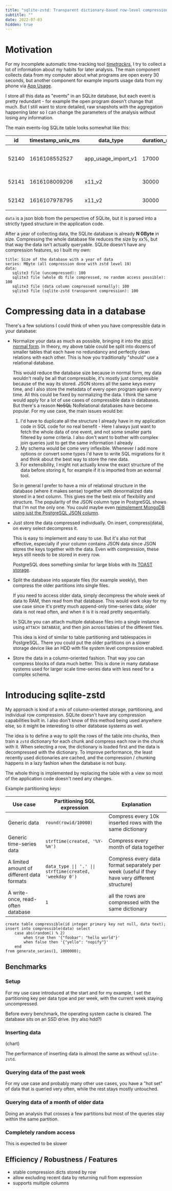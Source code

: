 ```yaml
---
title: "sqlite-zstd: Transparent dictionary-based row-level compression for SQLite"
subtitle: ""
date: 2022-07-03
hidden: true
---
```


# Motivation

For my incomplete automatic time-tracking tool [_timetrackrs_](https://github.com/phiresky/timetrackrs), I try to collect a lot of information about my habits for later analysis. The main component collects data from my computer about what programs are open every 30 seconds, but another component for example imports usage data from my phone via [App Usage](https://play.google.com/store/apps/details?id=com.a0soft.gphone.uninstaller).

I store all this data as "events" in an SQLite database, but each event is pretty redundant - for example the open program doesn't change that much. But I still want to store detailed, raw snapshots with the aggregation happening later so I can change the parameters of the analysis without losing any information.

The main events-log SQLite table looks somewhat like this:

| id    | timestamp_unix_ms | data_type           | duration_ms | data                                                                                                                                                             |
| ----- | ----------------- | ------------------- | ----------- | ---------------------------------------------------------------------------------------------------------------------------------------------------------------- |
| 52140 | 1616108552527     | app_usage_import_v1 | 17000       | `{"device_type":"Smartphone","app":{"pkg_name":"org.telegram.messenger", "app_name":"Telegram", "app_type":3}, "act_type":200, "act_type_flag":0, "pid":35,...}` |
| 52141 | 1616108009206     | x11_v2              | 30000       | (30kByte json) `{"current_desktop_id": 9, "focused_program": 5, "open_programs": [...}`                                                                          |
| 52142 | 1616107978795     | x11_v2              | 30000       | (30kByte json) `{"current_desktop_id": 2, "focused_program": 17, "open_programs": [...}`                                                                         |

`data` is a json blob from the perspective of SQLite, but it is parsed into a strictly typed structure in the application code.

After a year of collecting data, the SQLite database is already **N GByte** in size. Compressing the whole database file reduces the size by xx%, but that way the data isn't actually queryable. SQLite doesn't have any compression features, so I built my own:

```barchart
title: Size of the database with a year of data
series: MByte (all compression done with zstd level 19)
data:
   sqlite3 file (uncompressed): 100
   sqlite3 file (whole db file compressed, no random access possible): 100
   sqlite3 file (data column compressed normally): 100
   sqlite3 file (sqlite-zstd transparent compression): 100
```

# Compressing data in a database

There's a few solutions I could think of when you have compressible data in your database:

-   Normalize your data as much as possible, bringing it into the [strict normal form](https://en.wikipedia.org/wiki/Boyce%E2%80%93Codd_normal_form). In theory, my above table could be split into dozens of smaller tables that each have no redundancy and perfectly clean relations with each other. This is how you traditionally "should" use a relational database.

    This would reduce the database size because in normal form, my data wouldn't really be all that compressible, it's mostly just compressible because of the way its stored. JSON stores all the same keys every time, and I also store the metadata of every open program again every time. All this could be fixed by normalizing the data. I think the same would apply for a lot of use cases of compressible data in databases. But there's a reason ~~NoSQL~~ NoRelational databases have become popular. For my use case, the main issues would be:

    1. I'd have to duplicate all the structure I already have in my application code in SQL code for no real benefit - Here I always just want to fetch the whole data of one event, and not some smaller parts filtered by some criteria. I also don't want to bother with complex join queries just to get the same information I already
    2. My schema would be come very inflexible. Whenever I add more options or convert some types I'd have to write SQL migrations for it and think about the best way to store the new data.
    3. For extensibility, I might not actually know the exact structure of the data before storing it, for example if it is imported from an external tool.

    So in general I prefer to have a mix of relational structure in the database (where it makes sense) together with denormalized data stored in a text column. This gives me the best mix of flexibility and structure. The popularity of the JSON column type in PostgreSQL shows that I'm not the only one. You could maybe even [reimplement MongoDB using just the PostgreSQL JSON column](https://www.enterprisedb.com/blog/documentdb-really-postgresql).

-   Just store the data compressed individually. On insert, compress(data), on every select decompress it.

    This is easy to implement and easy to use. But it's also not that effective, especially if your column contains JSON data since JSON stores the keys together with the data. Even with compression, these keys still needs to be stored in every row.

    PostgreSQL does something similar for large blobs with its [TOAST storage](https://www.enterprisedb.com/blog/configurable-lz4-toast-compression).

-   Split the database into separate files (for example weekly), then compress the older partitions into single files.

    If you need to access older data, simply decompress the whole week of data to RAM, then read from that database. This would work okay for my use case since it's pretty much append-only time-series data; older data is not read often, and when it is it is read pretty sequentially.

    In SQLite you can attach multiple database files into a single instance using `ATTACH DATABASE`, and then join across tables of the different files.

    This idea is kind of similar to table partitioning and tablespaces in PostgreSQL. There you could put the older partitions on a slower storage device like an HDD with file system level compression enabled.

-   Store the data in a column-oriented fashion. That way you can compress blocks of data much better. This is done in many database systems used for larger scale time-series data with less need for a complex schema.

# Introducing sqlite-zstd

My approach is kind of a mix of column-oriented storage, partitioning, and individual row compression.
SQLite doesn't have any compression capabilities built in. I also don't know of this method being used anywhere else, so it might be interesting to other database systems as well.

The idea is to define a way to split the rows of the table into chunks, then train a `zstd` dictionary for each chunk and compress each row in the chunk with it. When selecting a row, the dictionary is loaded first and the data is decompressed with the dictionary. To improve performance, the least recently used dictionaries are cached, and the compression / chunking happens in a lazy fashion when the database is not busy.

The whole thing is implemented by replacing the table with a view so most of the application code doesn't need any changes.

Example partitioning keys:

| Use case                                   | Partitioning SQL expression                              | Explanation                                                                                   |
| ------------------------------------------ | -------------------------------------------------------- | --------------------------------------------------------------------------------------------- |
| Generic data                               | `round(rowid/10000)`                                     | Compress every 10k inserted rows with the same dictionary                                     |
| Generic time-series data                   | `strftime(created, '%Y-%m')`                             | Compress every month of data together                                                         |
| A limited amount of different data formats | `data_type \|\| '.' \|\| strftime(created, 'weekday 0')` | Compress every data format separately per week (useful if they have very different structure) |
| A write-once, read-often database          | `1`                                                      | all the rows are compressed with the same dictionary                                          |

```
create table compressible(id integer primary key not null, data text);
insert into compressible(data) select
    case abs(random() % 2)
        when true then '{"foobar": "hello world"}'
        when false then '{"yello": "nopify"}'
    end
from generate_series(1, 1000000);
```

## Benchmarks

### Setup

For my use case introduced at the start and for my example, I set the partitioning key per data type and per week, with the current week staying uncompressed.

Before every benchmark, the operating system cache is cleared. The database sits on an SSD drive. (try also hdd?)

### Inserting data

(chart)

The performance of inserting data is almost the same as without `sqlite-zstd`.

### Querying data of the past week

For my use case and probably many other use cases, you have a "hot set" of data that is queried very often, while the rest stays mostly untouched.

### Querying data of a month of older data

Doing an analysis that crosses a few partitions but most of the queries stay within the same partition.

### Completely random access

This is expected to be slower

## Efficiency / Robustness / Features

-   stable compression dicts stored by row
-   allow excluding recent data by returning null from expression
-   supports multiple columns
